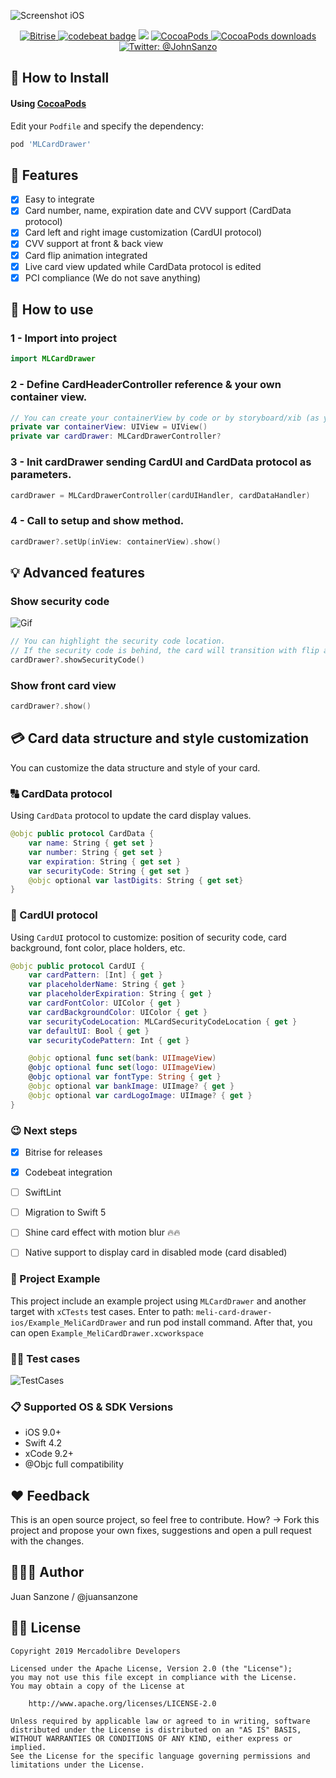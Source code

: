 ![Screenshot iOS](https://i.ibb.co/hCsHg7B/libcover.jpg)
<p align="center">
    <a href="https://app.bitrise.io/app/769306824c08dd17">
        <img src="https://app.bitrise.io/app/769306824c08dd17/status.svg?token=4F8Ib-Y-8u3tLWtebEr2gA&branch=master" alt="Bitrise" />
    </a>
      <a href="https://codebeat.co/projects/github-com-mercadolibre-meli-card-drawer-ios-master"><img alt="codebeat badge" src="https://codebeat.co/badges/nro" /></a>
    <img src="https://img.shields.io/badge/Swift-4.2-orange.svg" />
    <a href="https://cocoapods.org/pods/MLCardDrawer">
        <img src="https://img.shields.io/cocoapods/v/MLCardDrawer.svg" alt="CocoaPods" />
    </a>
    <a href="https://cocoapods.org/pods/MLCardDrawer">
        <img src="https://img.shields.io/cocoapods/dt/MLCardDrawer.svg?style=flat" alt="CocoaPods downloads" />
    </a>
    <a href="https://twitter.com/johnsanzo">
        <img src="https://img.shields.io/badge/twitter-@JohnSanzo-blue.svg?style=flat" alt="Twitter: @JohnSanzo" />
    </a>
</p>

## 📲 How to Install

#### Using [CocoaPods](https://cocoapods.org)

Edit your `Podfile` and specify the dependency:

```ruby
pod 'MLCardDrawer'
```

## 🌟 Features
- [x] Easy to integrate
- [x] Card number, name, expiration date and CVV support (CardData protocol)
- [x] Card left and right image customization (CardUI protocol)
- [x] CVV support at front & back view
- [x] Card flip animation integrated
- [x] Live card view updated while CardData protocol is edited
- [x] PCI compliance (We do not save anything)

## 🐒 How to use

### 1 - Import into project
```swift
import MLCardDrawer
```

### 2 - Define CardHeaderController reference & your own container view.
```swift
// You can create your containerView by code or by storyboard/xib (as you like)
private var containerView: UIView = UIView()
private var cardDrawer: MLCardDrawerController?
```

### 3 - Init cardDrawer sending CardUI and CardData protocol as parameters.
```swift
cardDrawer = MLCardDrawerController(cardUIHandler, cardDataHandler)
```

### 4 - Call to setup and show method.
```swift
cardDrawer?.setUp(inView: containerView).show()
```

## 💡 Advanced features
### Show security code
![Gif](https://media.giphy.com/media/Ma67kJcJ0bl49kFsi3/giphy.gif)
```swift
// You can highlight the security code location. 
// If the security code is behind, the card will transition with flip animation.
cardDrawer?.showSecurityCode()
```

### Show front card view
```swift
cardDrawer?.show()
```

## 💳 Card data structure and style customization
You can customize the data structure and style of your card.

### 🔠 CardData protocol
Using `CardData` protocol to update the card display values.
```swift
@objc public protocol CardData {
    var name: String { get set }
    var number: String { get set }
    var expiration: String { get set }
    var securityCode: String { get set }
    @objc optional var lastDigits: String { get set}
}
```

### 🎨 CardUI protocol
Using `CardUI` protocol to customize: position of security code, card background, font color, place holders, etc.

```swift
@objc public protocol CardUI {
    var cardPattern: [Int] { get }
    var placeholderName: String { get }
    var placeholderExpiration: String { get }
    var cardFontColor: UIColor { get }
    var cardBackgroundColor: UIColor { get }
    var securityCodeLocation: MLCardSecurityCodeLocation { get }
    var defaultUI: Bool { get }
    var securityCodePattern: Int { get }

    @objc optional func set(bank: UIImageView)
    @objc optional func set(logo: UIImageView)
    @objc optional var fontType: String { get }
    @objc optional var bankImage: UIImage? { get }
    @objc optional var cardLogoImage: UIImage? { get }
}
```

### 😉 Next steps
* [x] Bitrise for releases
* [x] Codebeat integration
* [ ] SwiftLint
* [ ] Migration to Swift 5
* [ ] Shine card effect with motion blur 🔥🔥
* [ ] Native support to display card in disabled mode (card disabled)


### 🔮 Project Example
This project include an example project using `MLCardDrawer` and another target with `xCTests` test cases.
Enter to path: `meli-card-drawer-ios/Example_MeliCardDrawer` and run pod install command. After that, you can open `Example_MeliCardDrawer.xcworkspace`


### 🕵️‍♂️ Test cases
![TestCases](https://i.ibb.co/3c0h1wF/Tests.png)

### 📋 Supported OS & SDK Versions
* iOS 9.0+
* Swift 4.2
* xCode 9.2+
* @Objc full compatibility

## ❤️ Feedback
This is an open source project, so feel free to contribute. How? -> Fork this project and propose your own fixes, suggestions and open a pull request with the changes.

## 👨🏻‍💻 Author
Juan Sanzone / @juansanzone

## 👮🏻 License

```
Copyright 2019 Mercadolibre Developers

Licensed under the Apache License, Version 2.0 (the "License");
you may not use this file except in compliance with the License.
You may obtain a copy of the License at

    http://www.apache.org/licenses/LICENSE-2.0

Unless required by applicable law or agreed to in writing, software
distributed under the License is distributed on an "AS IS" BASIS,
WITHOUT WARRANTIES OR CONDITIONS OF ANY KIND, either express or implied.
See the License for the specific language governing permissions and
limitations under the License.
```
